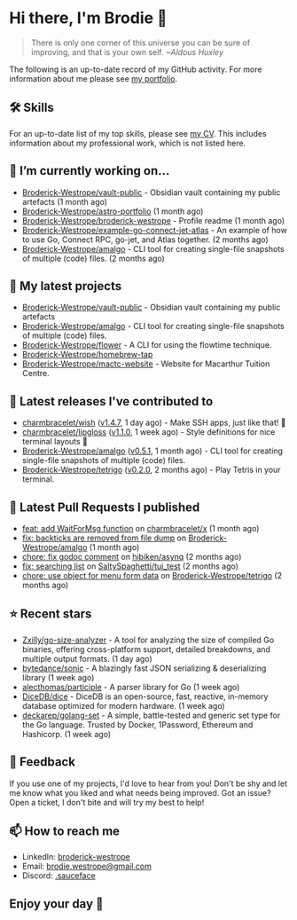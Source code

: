 # Hi there, I'm Brodie 👋

> There is only one corner of this universe you can be sure of improving, and that is your own self. *~Aldous Huxley*

The following is an up-to-date record of my GitHub activity. For more information about me please see [my portfolio](https://www.westrope.dev/).

## 🛠 Skills
For an up-to-date list of my top skills, please see [my CV](./CV/cv.pdf). This includes information about my professional work, which is not listed here.

## 🔭 I’m currently working on...

- [Broderick-Westrope/vault-public](https://github.com/Broderick-Westrope/vault-public) - Obsidian vault containing my public artefacts (1 month ago)
- [Broderick-Westrope/astro-portfolio](https://github.com/Broderick-Westrope/astro-portfolio) (1 month ago)
- [Broderick-Westrope/broderick-westrope](https://github.com/Broderick-Westrope/broderick-westrope) - Profile readme (1 month ago)
- [Broderick-Westrope/example-go-connect-jet-atlas](https://github.com/Broderick-Westrope/example-go-connect-jet-atlas) - An example of how to use Go, Connect RPC, go-jet, and Atlas together. (2 months ago)
- [Broderick-Westrope/amalgo](https://github.com/Broderick-Westrope/amalgo) - CLI tool for creating single-file snapshots of multiple (code) files. (2 months ago)

## 🌱 My latest projects

- [Broderick-Westrope/vault-public](https://github.com/Broderick-Westrope/vault-public) - Obsidian vault containing my public artefacts
- [Broderick-Westrope/amalgo](https://github.com/Broderick-Westrope/amalgo) - CLI tool for creating single-file snapshots of multiple (code) files.
- [Broderick-Westrope/flower](https://github.com/Broderick-Westrope/flower) - A CLI for using the flowtime technique.
- [Broderick-Westrope/homebrew-tap](https://github.com/Broderick-Westrope/homebrew-tap)
- [Broderick-Westrope/mactc-website](https://github.com/Broderick-Westrope/mactc-website) - Website for Macarthur Tuition Centre.

## 🚀 Latest releases I've contributed to

- [charmbracelet/wish](https://github.com/charmbracelet/wish) ([v1.4.7](https://github.com/charmbracelet/wish/releases/tag/v1.4.7), 1 day ago) - Make SSH apps, just like that! 💫
- [charmbracelet/lipgloss](https://github.com/charmbracelet/lipgloss) ([v1.1.0](https://github.com/charmbracelet/lipgloss/releases/tag/v1.1.0), 1 week ago) - Style definitions for nice terminal layouts 👄
- [Broderick-Westrope/amalgo](https://github.com/Broderick-Westrope/amalgo) ([v0.5.1](https://github.com/Broderick-Westrope/amalgo/releases/tag/v0.5.1), 1 month ago) - CLI tool for creating single-file snapshots of multiple (code) files.
- [Broderick-Westrope/tetrigo](https://github.com/Broderick-Westrope/tetrigo) ([v0.2.0](https://github.com/Broderick-Westrope/tetrigo/releases/tag/v0.2.0), 2 months ago) - Play Tetris in your terminal.

## 🔨 Latest Pull Requests I published

- [feat: add WaitForMsg function](https://github.com/charmbracelet/x/pull/377) on [charmbracelet/x](https://github.com/charmbracelet/x) (1 month ago)
- [fix: backticks are removed from file dump](https://github.com/Broderick-Westrope/amalgo/pull/2) on [Broderick-Westrope/amalgo](https://github.com/Broderick-Westrope/amalgo) (1 month ago)
- [chore: fix godoc comment](https://github.com/hibiken/asynq/pull/1009) on [hibiken/asynq](https://github.com/hibiken/asynq) (2 months ago)
- [fix: searching list](https://github.com/SaltySpaghetti/tui_test/pull/1) on [SaltySpaghetti/tui_test](https://github.com/SaltySpaghetti/tui_test) (2 months ago)
- [chore: use object for menu form data](https://github.com/Broderick-Westrope/tetrigo/pull/40) on [Broderick-Westrope/tetrigo](https://github.com/Broderick-Westrope/tetrigo) (2 months ago)

## ⭐ Recent stars

- [Zxilly/go-size-analyzer](https://github.com/Zxilly/go-size-analyzer) - A tool for analyzing the size of compiled Go binaries, offering cross-platform support, detailed breakdowns, and multiple output formats. (1 day ago)
- [bytedance/sonic](https://github.com/bytedance/sonic) - A blazingly fast JSON serializing &amp; deserializing library (1 week ago)
- [alecthomas/participle](https://github.com/alecthomas/participle) - A parser library for Go (1 week ago)
- [DiceDB/dice](https://github.com/DiceDB/dice) - DiceDB is an open-source, fast, reactive, in-memory database optimized for modern hardware. (1 week ago)
- [deckarep/golang-set](https://github.com/deckarep/golang-set) - A simple, battle-tested and generic set type for the Go language. Trusted by Docker, 1Password, Ethereum and Hashicorp. (1 week ago)

## 💬 Feedback

If you use one of my projects, I'd love to hear from you! Don't be shy and let me know what you liked and what needs being improved. Got an issue? Open a ticket, I don't bite and will try my best to help!

## 📫 How to reach me
- LinkedIn: [broderick-westrope](https://www.linkedin.com/in/broderick-westrope/)
- Email: [brodie.westrope@gmail.com](mailto:brodie.westrope@gmail.com)
- Discord: [.sauceface](https://discordapp.com/users/.sauceface/)

## Enjoy your day 🤙
